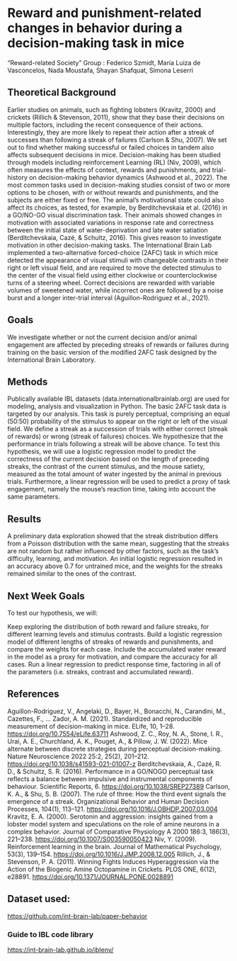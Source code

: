 # Reward and punishment-related changes in behavior during a decision-making task in mice

“Reward-related Society” Group :
Federico Szmidt, Maria Luiza de Vasconcelos, Nada Moustafa, Shayan Shafquat,
Simona Leserri

## Theoretical Background
Earlier studies on animals, such as fighting lobsters (Kravitz, 2000) and crickets (Rillich & Stevenson, 2011), show that they base their decisions on multiple factors, including the recent consequence of their actions. Interestingly, they are more likely to repeat their action after a streak of successes than following a streak of failures (Carlson & Shu, 2007). We set out to find whether making successful or failed choices in tandem also affects subsequent decisions in mice.
Decision-making has been studied through models including reinforcement Learning (RL) (Niv, 2009), which often measures the effects of context, rewards and punishments, and trial-history on decision-making behavior dynamics (Ashwood et al., 2022). The most common tasks used in decision-making studies consist of two or more options to be chosen, with or without rewards and punishments, and the subjects are either fixed or free.
The animal’s motivational state could also affect its choices, as tested, for example, by Berditchevskaia et al. (2016) in a GO/NO-GO visual discrimination task. Their animals showed changes in motivation with associated variations in response rate and correctness between the initial state of water-deprivation and late water satiation (Berditchevskaia, Cazé, & Schultz, 2016). This gives reason to investigate motivation in other decision-making tasks.
The International Brain Lab implemented a two-alternative forced-choice (2AFC) task in which mice detected the appearance of visual stimuli with changeable contrasts in their right or left visual field, and are required to move the detected stimulus to the center of the visual field using either clockwise or counterclockwise turns of a  steering wheel. Correct decisions are rewarded with variable volumes of sweetened water, while incorrect ones are followed by a noise burst and a longer inter-trial interval (Aguillon-Rodriguez et al., 2021). 

## Goals
We investigate whether or not the current decision and/or animal engagement are affected by preceding streaks of rewards or failures during training on the basic version of the modified 2AFC task designed by the International Brain Laboratory. 

## Methods
Publically available IBL datasets (data.internationalbrainlab.org) are used for modeling, analysis and visualization in Python. The basic 2AFC task data is targeted by our analysis. This task is purely perceptual, comprising an equal (50:50) probability of the stimulus to appear on the right or left of the visual field. We define a streak as a succession of trials with either correct (streak of rewards) or wrong (streak of failures) choices.
We hypothesize that the performance in trials following a streak will be above chance. To test this hypothesis, we will use a logistic regression model to predict the correctness of the current decision based on the length of preceding streaks, the contrast of the current stimulus, and the mouse satiety, measured as the total amount of water ingested by the animal in previous trials. Furthermore, a linear regression will be used to predict a proxy of task engagement, namely  the mouse’s reaction time, taking into account the same parameters. 

## Results
A preliminary data exploration showed that the streak distribution differs from a Poisson distribution with the same mean, suggesting that the streaks are not random but rather influenced by other factors, such as the task’s difficulty, learning, and motivation. An initial logistic regression resulted in an accuracy above 0.7 for untrained mice, and the weights for the streaks remained similar to the ones of the contrast.

## Next Week Goals
To test our hypothesis, we will:	

Keep exploring the distribution of both reward and failure streaks, for different learning levels and stimulus contrasts.
Build a logistic regression model of different lengths of streaks of rewards and punishments, and compare the weights for each case.
Include the accumulated water reward in the model as a proxy for motivation, and compare the accuracy for all cases. 
Run a linear regression to predict response time, factoring in all of the parameters (i.e. streaks, contrast and accumulated reward).

## References
Aguillon-Rodriguez, V., Angelaki, D., Bayer, H., Bonacchi, N., Carandini, M., Cazettes, F., … Zador, A. M. (2021). Standardized and reproducible measurement of decision-making in mice. ELife, 10, 1–28. https://doi.org/10.7554/eLife.63711
Ashwood, Z. C., Roy, N. A., Stone, I. R., Urai, A. E., Churchland, A. K., Pouget, A., & Pillow, J. W. (2022). Mice alternate between discrete strategies during perceptual decision-making. Nature Neuroscience 2022 25:2, 25(2), 201–212. https://doi.org/10.1038/s41593-021-01007-z
Berditchevskaia, A., Cazé, R. D., & Schultz, S. R. (2016). Performance in a GO/NOGO perceptual task reflects a balance between impulsive and instrumental components of behaviour. Scientific Reports, 6. https://doi.org/10.1038/SREP27389
Carlson, K. A., & Shu, S. B. (2007). The rule of three: How the third event signals the emergence of a streak. Organizational Behavior and Human Decision Processes, 104(1), 113–121. https://doi.org/10.1016/J.OBHDP.2007.03.004
Kravitz, E. A. (2000). Serotonin and aggression: insights gained from a lobster model system and speculations on the role of amine neurons in a complex behavior. Journal of Comparative Physiology A 2000 186:3, 186(3), 221–238. https://doi.org/10.1007/S003590050423
Niv, Y. (2009). Reinforcement learning in the brain. Journal of Mathematical Psychology, 53(3), 139–154. https://doi.org/10.1016/J.JMP.2008.12.005
Rillich, J., & Stevenson, P. A. (2011). Winning Fights Induces Hyperaggression via the Action of the Biogenic Amine Octopamine in Crickets. PLOS ONE, 6(12), e28891. https://doi.org/10.1371/JOURNAL.PONE.0028891


## Dataset used:
https://github.com/int-brain-lab/paper-behavior

### Guide to IBL code library
https://int-brain-lab.github.io/iblenv/
